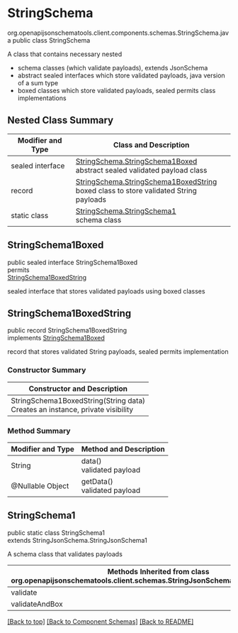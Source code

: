 # StringSchema
org.openapijsonschematools.client.components.schemas.StringSchema.java
public class StringSchema<br>

A class that contains necessary nested
- schema classes (which validate payloads), extends JsonSchema
- abstract sealed interfaces which store validated payloads, java version of a sum type
- boxed classes which store validated payloads, sealed permits class implementations

## Nested Class Summary
| Modifier and Type | Class and Description |
| ----------------- | ---------------------- |
| sealed interface | [StringSchema.StringSchema1Boxed](#stringschema1boxed)<br> abstract sealed validated payload class |
| record | [StringSchema.StringSchema1BoxedString](#stringschema1boxedstring)<br> boxed class to store validated String payloads |
| static class | [StringSchema.StringSchema1](#stringschema1)<br> schema class |

## StringSchema1Boxed
public sealed interface StringSchema1Boxed<br>
permits<br>
[StringSchema1BoxedString](#stringschema1boxedstring)

sealed interface that stores validated payloads using boxed classes

## StringSchema1BoxedString
public record StringSchema1BoxedString<br>
implements [StringSchema1Boxed](#stringschema1boxed)

record that stores validated String payloads, sealed permits implementation

### Constructor Summary
| Constructor and Description |
| --------------------------- |
| StringSchema1BoxedString(String data)<br>Creates an instance, private visibility |

### Method Summary
| Modifier and Type | Method and Description |
| ----------------- | ---------------------- |
| String | data()<br>validated payload |
| @Nullable Object | getData()<br>validated payload |

## StringSchema1
public static class StringSchema1<br>
extends StringJsonSchema.StringJsonSchema1

A schema class that validates payloads

| Methods Inherited from class org.openapijsonschematools.client.schemas.StringJsonSchema.StringJsonSchema1 |
| ------------------------------------------------------------------ |
| validate                                                           |
| validateAndBox                                                     |

[[Back to top]](#top) [[Back to Component Schemas]](../../../README.md#Component-Schemas) [[Back to README]](../../../README.md)
